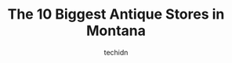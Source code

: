 ---
layout: ampstory
image: https://i0.wp.com/paketmu.com/wp-content/uploads/2023/06/golden-girls-antiques-mall-0-in-montana-1686372024.jpeg?resize=640,853
author: techidn
featured: false
description: Explore the diverse Antique Store scene in Montana, home to an incredible selection of 10 establishments catering to every taste. Whether youre in search of iconic favorites or undiscovered
title: The 10 Biggest Antique Stores in Montana
cover:
   title: The 10 Biggest Antique Stores in Montana
   subtitle: RICKPATE
   background: https://paketmu.com/wp-content/uploads/2023/06/golden-girls-antiques-mall-0-in-montana-1686372024.jpeg

pages: 
 - layout: thirds
   top: <h1>#1 Montana Antique Mall</h1>
   bottom: "<p>This is one of the most beautiful and varied antique stores I have ever visited. There are 4 floors of treasures, including books, jewelry, clothing, decorations, stamps,</p>"
   background: https://paketmu.com/wp-content/uploads/2023/06/golden-girls-antiques-mall-1-in-montana-1686372025.jpeg
   backgroundblur: true
 - layout: thirds
   top: <h1>#2 Yesteryears Antique Mall</h1>
   bottom: "<p>I think this is my new favorite store. I absolutely love antique stores and this is the biggest Ive ever been to. We walked around for two hours and still didnt make it</p>"
   background: https://paketmu.com/wp-content/uploads/2023/06/golden-girls-antiques-mall-2-in-montana-1686372026.jpeg
   cta:
      link: https://paketmu.com/the-10-biggest-antique-stores-in-montana/
      text: The 10 Biggest Antique Stores in Montana
 - layout: thirds
   top: <h1>#3 Marketplace 3301</h1>
   bottom: "<p>This place is always fun to shop. Lots of booths to enjoy. Parking is a little tight, but always fun as the holidays and seasons change.</p>"
   background: https://paketmu.com/wp-content/uploads/2023/06/golden-girls-antiques-mall-3-in-montana-1686372027.jpeg
   cta:
      link: https://paketmu.com/the-10-biggest-antique-stores-in-montana/
      text: The 10 Biggest Antique Stores in Montana
 - layout: thirds
   top: <h1>#4 Liberty & Vine Country Store</h1>
   bottom: "<p>2019 Montana Ave, Billings, MT 59101, United States</p>"
   background: https://images.unsplash.com/photo-1547366785-564103df7e13?ixlib=rb-4.0.3&ixid=MnwxMjA3fDB8MHxwaG90by1wYWdlfHx8fGVufDB8fHx8&auto=format&fit=crop&w=640&h=853&q=80
   cta:
      link: https://paketmu.com/the-10-biggest-antique-stores-in-montana/
      text: The 10 Biggest Antique Stores in Montana
 - layout: thirds
   top: <h1>#5 Golden Girls Antiques Mall</h1>
   bottom: "<p>505 N Last Chance Gulch, Helena, MT 59601, United States</p>"
   background: https://images.unsplash.com/photo-1591393223703-56fe1347ac62?ixlib=rb-4.0.3&ixid=MnwxMjA3fDB8MHxwaG90by1wYWdlfHx8fGVufDB8fHx8&auto=format&fit=crop&w=640&h=853&q=80
   cta:
      link: https://paketmu.com/the-10-biggest-antique-stores-in-montana/
      text: The 10 Biggest Antique Stores in Montana
 - layout: thirds
   top: <h1>#6 Antique Market and More</h1>
   bottom: "<p>8332 Huffine Ln # 2, Bozeman, MT 59718, United States</p>"
   background: https://images.unsplash.com/photo-1618005182384-a83a8bd57fbe?ixlib=rb-4.0.3&ixid=MnwxMjA3fDB8MHxwaG90by1wYWdlfHx8fGVufDB8fHx8&auto=format&fit=crop&w=640&h=853&q=80
   cta:
      link: https://paketmu.com/the-10-biggest-antique-stores-in-montana/
      text: The 10 Biggest Antique Stores in Montana
 - layout: thirds
   top: <h1>#7 Creamery Antiques Mall</h1>
   bottom: "<p>4072 Eastside Hwy, Stevensville, MT 59870, United States</p>"
   background: https://images.unsplash.com/photo-1510906594845-bc082582c8cc?ixlib=rb-4.0.3&ixid=MnwxMjA3fDB8MHxwaG90by1wYWdlfHx8fGVufDB8fHx8&auto=format&fit=crop&w=640&h=853&q=80
   cta:
      link: https://paketmu.com/the-10-biggest-antique-stores-in-montana/
      text: The 10 Biggest Antique Stores in Montana
 - layout: thirds
   middle: Continue reading...
   background: https://images.unsplash.com/photo-1552083974-186346191183?ixlib=rb-4.0.3&ixid=MnwxMjA3fDB8MHxwaG90by1wYWdlfHx8fGVufDB8fHx8&auto=format&fit=crop&w=640&h=853&q=80
   cta:
      link: https://paketmu.com/the-10-biggest-antique-stores-in-montana/
      text: The 10 Biggest Antique Stores in Montana
      
---
